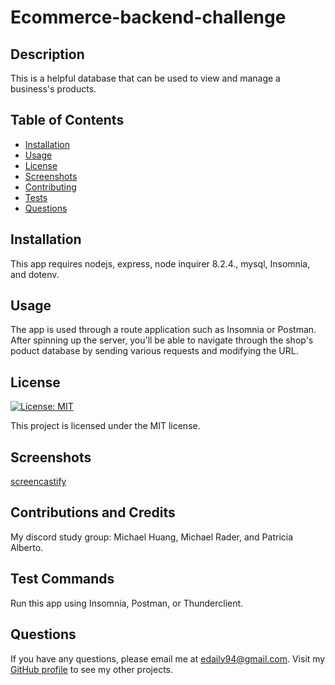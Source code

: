 # Ecommerce-backend-challenge

  ## Description
  
  This is a helpful database that can be used to view and manage a business's products.

  ## Table of Contents
  * [Installation](#installation)
  * [Usage](#usage)
  * [License](#license)
  * [Screenshots](#screenshots)
  * [Contributing](#contributing)
  * [Tests](#tests)
  * [Questions](#questions)
  
  ## Installation
  
  This app requires nodejs, express, node inquirer 8.2.4., mysql, Insomnia, and dotenv.

  ## Usage

  The app is used through a route application such as Insomnia or Postman. After spinning up the server,  you'll be able to navigate through the shop's poduct database by sending various requests and modifying the URL.

  ## License

  [![License: MIT](https://img.shields.io/badge/License-MIT-blue.svg)](https://opensource.org/licenses/MIT)
  
  This project is licensed under the MIT license.

   ## Screenshots
  [screencastify]()

  ## Contributions and Credits

  My discord study group: Michael Huang, Michael Rader, and Patricia Alberto.

  ## Test Commands

  Run this app using Insomnia, Postman, or Thunderclient.

  ## Questions

  If you have any questions, please email me at edaily94@gmail.com. Visit my [GitHub profile](https://github.com/ehmahdee) to see my other projects.
